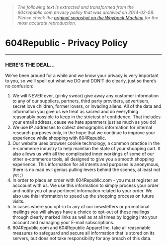 > *The following text is extracted and transformed from the 604republic.com privacy policy that was archived on 2014-02-08. Please check the [original snapshot on the Wayback Machine](https://web.archive.org/web/20140208073856id_/http%3A//www.604republic.com/info/privacypolicy) for the most accurate reproduction.*

# 604Republic - Privacy Policy

* * *

### HERE'S THE DEAL...

We’ve been around for a while and we know your privacy is very important to you, so we’ll spell out what we DO and DON’T do clearly, just so there’s no confusion: 

  1. We will NEVER ever, (pinky swear) give away any customer information to any of our suppliers, partners, third party providers, advertisers, secret love children, former lovers, or invading aliens. All of the data and information you give us we treat as sacred and do everything reasonably possible to keep in the strictest of confidence. That includes your email address, cause we hate spammers just as much as you do!
  2. We use IP addresses to collect demographic information for internal research purposes only, in the hope that we continue to improve your experience while shopping with 604Republic.
  3. Our website uses browser cookie technology, a common practice in the e-commerce industry to help maintian the state of your shopping cart. It also allows us with all the complicated inner workings of some of our other e-commerce tools, all designed to give you a smooth shopping experience. This information for all intents and purposes is anonymous, there is no mad evil genius pulling levers behind the scenes, at least not yet ;)
  4. In order to place an order with 604Republic.com - you must register an acccount with us. We use this information to simply process your order and notify you of any pertinent information related to your order. We also use this information to speed up the shopping process on future visits.
  5. In cases where you opt-in to any of our newsletters or promotional mailings you will always have a choice to opt-out of these mailings through clearly marked links as well as at all times by logging into your account and managing your E-mail subscriptions.
  6. 604Republic.com and 604Republic Apparel Inc. take all reasonable measures to safeguard and secure all information that is stored on its servers, but does not take responsibility for any breach of this data.


